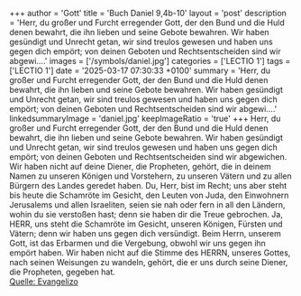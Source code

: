 +++
author = 'Gott'
title = 'Buch Daniel 9,4b-10'
layout = 'post'
description = 'Herr, du großer und Furcht erregender Gott, der den Bund und die Huld denen bewahrt, die ihn lieben und seine Gebote bewahren. Wir haben gesündigt und Unrecht getan, wir sind treulos gewesen und haben uns gegen dich empört; von deinen Geboten und Rechtsentscheiden sind wir abgewi....'
images = ['/symbols/daniel.jpg']
categories = ['LECTIO 1']
tags = ['LECTIO 1']
date = '2025-03-17 07:30:33 +0100'
summary = 'Herr, du großer und Furcht erregender Gott, der den Bund und die Huld denen bewahrt, die ihn lieben und seine Gebote bewahren. Wir haben gesündigt und Unrecht getan, wir sind treulos gewesen und haben uns gegen dich empört; von deinen Geboten und Rechtsentscheiden sind wir abgewi....'
linkedsummaryImage = 'daniel.jpg'
keepImageRatio = 'true'
+++
Herr, du großer und Furcht erregender Gott, der den Bund und die Huld denen bewahrt, die ihn lieben und seine Gebote bewahren.
Wir haben gesündigt und Unrecht getan, wir sind treulos gewesen und haben uns gegen dich empört; von deinen Geboten und Rechtsentscheiden sind wir abgewichen.<!--more-->
Wir haben nicht auf deine Diener, die Propheten, gehört, die in deinem Namen zu unseren Königen und Vorstehern, zu unseren Vätern und zu allen Bürgern des Landes geredet haben.
Du, Herr, bist im Recht; uns aber steht bis heute die Schamröte im Gesicht, den Leuten von Juda, den Einwohnern Jerusalems und allen Israeliten, seien sie nah oder fern in all den Ländern, wohin du sie verstoßen hast; denn sie haben dir die Treue gebrochen.
Ja, HERR, uns steht die Schamröte im Gesicht, unseren Königen, Fürsten und Vätern; denn wir haben uns gegen dich versündigt.
Beim Herrn, unserem Gott, ist das Erbarmen und die Vergebung, obwohl wir uns gegen ihn empört haben.
Wir haben nicht auf die Stimme des HERRN, unseres Gottes, nach seinen Weisungen zu wandeln, gehört, die er uns durch seine Diener, die Propheten, gegeben hat.<br> [Quelle: Evangelizo](https://evangeliumtagfuertag.org/DE/gospel)
